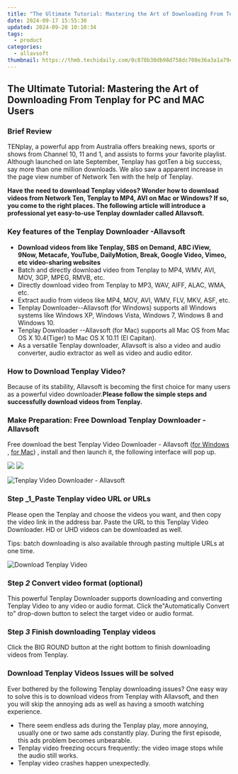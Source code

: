 ```yaml
---
title: "The Ultimate Tutorial: Mastering the Art of Downloading From Tenplay for PC and MAC Users"
date: 2024-09-17 15:55:30
updated: 2024-09-20 10:10:34
tags:
  - product
categories:
  - allavsoft
thumbnail: https://thmb.techidaily.com/0c878b30db98d758dc708e36a3a1a79c906ed9e88e0726b5c47115417927372d.jpg
---
```


## The Ultimate Tutorial: Mastering the Art of Downloading From Tenplay for PC and MAC Users

### Brief Review

TENplay, a powerful app from Australia offers breaking news, sports or shows from Channel 10, 11 and 1, and assists to forms your favorite playlist. Although launched on late September, Tenplay has gotTen a big success, say more than one million downloads. We also saw a apparent increase in the page view number of Network Ten with the help of Tenplay.

**Have the need to download Tenplay videos? Wonder how to download videos from Network Ten, Tenplay to MP4, AVI on Mac or Windows? If so, you come to the right places. The following article will introduce a professional yet easy-to-use Tenplay downlader called Allavsoft.**

### Key features of the Tenplay Downloader -Allavsoft

* **Download videos from like Tenplay, SBS on Demand, ABC iView, 9Now, Metacafe, YouTube, DailyMotion, Break, Google Video, Vimeo, etc video-sharing websites**
* Batch and directly download video from Tenplay to MP4, WMV, AVI, MOV, 3GP, MPEG, RMVB, etc.
* Directly download video from Tenplay to MP3, WAV, AIFF, ALAC, WMA, etc.
* Extract audio from videos like MP4, MOV, AVI, WMV, FLV, MKV, ASF, etc.
* Tenplay Downloader--Allavsoft (for Windows) supports all Windows systems like Windows XP, Windows Vista, Windows 7, Windows 8 and Windows 10.
* Tenplay Downloader --Allavsoft (for Mac) supports all Mac OS from Mac OS X 10.4(Tiger) to Mac OS X 10.11 (El Capitan).
* As a versatile Tenplay downloader, Allavsoft is also a video and audio converter, audio extractor as well as video and audio editor.

### How to Download Tenplay Video?

Because of its stability, Allavsoft is becoming the first choice for many users as a powerful video downloader.**Please follow the simple steps and successfully download videos from Tenplay.**

### Make Preparation: Free Download Tenplay Downloader - Allavsoft

Free download the best Tenplay Video Downloader - Allavsoft ([for Windows](https://tools.techidaily.com/allavsoft/products/) , [for Mac](https://tools.techidaily.com/allavsoft/products/)) , install and then launch it, the following interface will pop up.

[![](https://www.allavsoft.com/how-to/../images/how-to/free-download-win.jpg)](https://tools.techidaily.com/allavsoft/products/) [![](https://www.allavsoft.com/how-to/../images/how-to/free-download-mac.jpg)](https://tools.techidaily.com/allavsoft/products/)

![Tenplay Video Downloader - Allavsoft](https://www.allavsoft.com/how-to/../images/allavsoft/screen-shot-600.jpg)

### Step _1_Paste Tenplay video URL or URLs

Please open the Tenplay and choose the videos you want, and then copy the video link in the address bar. Paste the URL to this Tenplay Video Downloader. HD or UHD videos can be downloaded as well.

Tips: batch downloading is also available through pasting multiple URLs at one time.

![Download Tenplay Video](https://www.allavsoft.com/how-to/../images/how-to/download-Tenplay-video/download-tenplay-video.jpg)

### Step _2_ Convert video format (optional)

This powerful Tenplay Downloader supports downloading and converting Tenplay Video to any video or audio format. Click the"Automatically Convert to" drop-down button to select the target video or audio format.

### Step _3_ Finish downloading Tenplay videos

Click the BIG ROUND button at the right bottom to finish downloading videos from Tenplay.

### Download Tenplay Videos Issues will be solved

Ever bothered by the following Tenplay downloading issues? One easy way to solve this is to download videos from Tenplay with Allavsoft, and then you will skip the annoying ads as well as having a smooth watching experience.

* There seem endless ads during the Tenplay play, more annoying, usually one or two same ads constantly play. During the first episode, this ads problem becomes unbearable.
* Tenplay video freezing occurs frequently: the video image stops while the audio still works.
* Tenplay video crashes happen unexpectedly.

<ins class="adsbygoogle"
     style="display:block"
     data-ad-format="autorelaxed"
     data-ad-client="ca-pub-7571918770474297"
     data-ad-slot="1223367746"></ins>



<ins class="adsbygoogle"
     style="display:block"
     data-ad-client="ca-pub-7571918770474297"
     data-ad-slot="8358498916"
     data-ad-format="auto"
     data-full-width-responsive="true"></ins>
